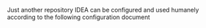Just another repository
IDEA can be configured and used humanely according to the following configuration document
